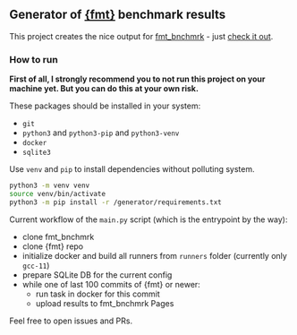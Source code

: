 ## Generator of [{fmt}](https://github.com/fmtlib/fmt) benchmark results

This project creates the nice output for [fmt_bnchmrk](https://github.com/alexezeder/fmt_bnchmrk) - just 
[check it out]().

### How to run

**First of all, I strongly recommend you to not run this project on your machine yet. But you can do this at your own
risk.**

These packages should be installed in your system:

* `git`
* `python3` and `python3-pip` and `python3-venv`
* `docker`
* `sqlite3`

Use `venv` and `pip` to install dependencies without polluting system.
```bash
python3 -m venv venv
source venv/bin/activate
python3 -m pip install -r /generator/requirements.txt
```

Current workflow of the `main.py` script (which is the entrypoint by the way):

* clone fmt_bnchmrk
* clone {fmt} repo
* initialize docker and build all runners from `runners` folder (currently only `gcc-11`)
* prepare SQLite DB for the current config
* while one of last 100 commits of {fmt} or newer:
  * run task in docker for this commit
  * upload results to fmt_bnchmrk Pages

Feel free to open issues and PRs.
